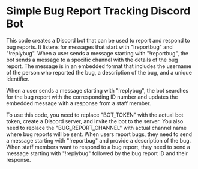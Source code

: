 # Simple Bug Report Tracking Discord Bot

This code creates a Discord bot that can be used to report and respond to bug reports. 
It listens for messages that start with "!reportbug" and "!replybug". 
When a user sends a message starting with "!reportbug", the bot sends a message to a specific channel with the details of the bug report. 
The message is in an embedded format that includes the username of the person who reported the bug, a description of the bug, and a unique identifier.

When a user sends a message starting with "!replybug", 
the bot searches for the bug report with the corresponding ID number and updates the embedded message with a response from a staff member.

To use this code, you need to replace "BOT_TOKEN" with the actual bot token, create a Discord server, and invite the bot to the server. You also need to replace the "BUG_REPORT_CHANNEL" with actual channel name where bug reports will be sent. 
When users report bugs, they need to send a message starting with "!reportbug" and provide a description of the bug. When staff members want to respond to a bug report, they need to send a message starting with "!replybug" followed by the bug report ID and their response.
